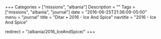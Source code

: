 +++
Categories = ["missions", "albania"]
Description = ""
Tags = ["missions", "albania", "journal"]
date = "2016-06-25T21:36:09-05:00"
menu = "journal"
title = "Ditar • 2016 - Ice And Spice"
navtitle = "2016 - Ice And Spice"


redirect = "/albania/2016_IceAndSpice/"
+++
